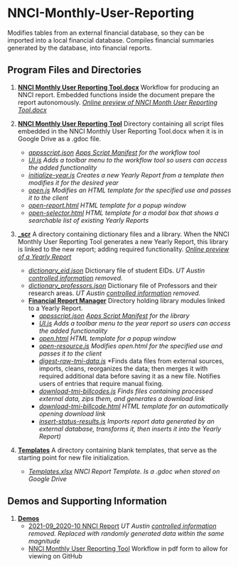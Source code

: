 # NNCI-Monthly-User-Reporting

Modifies tables from an external financial database, so they can be imported into a local financial database. 
Compiles financial summaries generated by the database, into financial reports. 

## Program Files and Directories
1.  [**NNCI Monthly User Reporting Tool.docx**](./NNCI%20Monthly%20User%20Reporting%20Tool.docx) Workflow for producing an NNCI report. Embedded functions inside the document prepare the report autonomously. *[Online preview of NNCI Month User Reporting Tool.docx](./Demos/NNCI%20Monthly%20User%20Reporting%20Tool.pdf)*
2.  [**NNCI Monthly User Reporting Tool**](NNCI%20Monthly%20User%20Reporting%20Tool) Directory containing all script files embedded in the NNCI Monthly User Reporting Tool.docx when it is in Google Drive as a .gdoc file.
      - [_appsscript.json_](./NNCI%20Monthly%20User%20Reporting%20Tool/appsscript.json) *[Apps Script Manifest](https://developers.google.com/apps-script/concepts/manifests) for the workflow tool*
      - [_UI.js_](./NNCI%20Monthly%20User%20Reporting%20Tool/UI.js) *Adds a toolbar menu to the workflow tool so users can access the added functionality*
      - [_initialize-year.js_](./NNCI%20Monthly%20User%20Reporting%20Tool/initialize-year.js) *Creates a new Yearly Report from a template then modifies it for the desired year*
      - [_open.js_](./NNCI%20Monthly%20User%20Reporting%20Tool/open.js) *Modifies an HTML template for the specified use and passes it to the client*
      - [_open-report.html_](./NNCI%20Monthly%20User%20Reporting%20Tool/open-report.html) *HTML template for a popup window* 
      - [_open-selector.html_](./NNCI%20Monthly%20User%20Reporting%20Tool/open-selector.html) *HTML template for a modal box that shows a searchable list of existing Yearly Reports*

3.  [**\_scr**](./_scr) A directory containing dictionary files and a library. When the NNCI Monthly User Reporting Tool generates a new Yearly Report, this library is linked to the new report; adding required functionality. *[Online preview of a Yearly Report](./Demos/2021-09_2020-10.pdf)*
    - [_dictionary_eid.json_](./_scr/dictionary_eid.json) Dictionary file of student EIDs. *UT Austin [controlled information](https://security.utexas.edu/policies/data_classification) removed.*
    - [_dictionary_professors.json_](./_scr/dictionary_professors.json) Dictionary file of Professors and their research areas. *UT Austin [controlled information](https://security.utexas.edu/policies/data_classification) removed.*
    - [**Financial Report Manager**](./scr/Financial%20Report%20Manager) Directory holding library modules linked to a Yearly Report.
      - [_appsscript.json_](./_scr/Financial%20Report%20Manager/appsscript.json) *[Apps Script Manifest](https://developers.google.com/apps-script/concepts/manifests) for the library*
      - [_UI.js_](./_scr/Financial%20Report%20Manager/UI.js) *Adds a toolbar menu to the year report so users can access the added functionality*
      - [_open.html_](./_scr/Financial%20Report%20Manager/open.html) *HTML template for a popup window*   
      - [_open-resource.js_](./_scr/Financial%20Report%20Manager/open-resource.js) *Modifies open.html for the specified use and passes it to the client*
      - [_digest-raw-tmi-data.js_](./_scr/Financial%20Report%20Manager/digest-raw-tmi-data.js) *Finds data files from external sources, imports, cleans, reorganizes the data; then merges it with required additional data before saving it as a new file. Notifies users of entries that require manual fixing.
      - [_download-tmi-billcodes.js_](./_scr/Financial%20Report%20Manager/download-tmi-billcodes.js) *Finds files containing processed external data, zips them, and generates a download link*
      - [_download-tmi-billcode.html_](./_scr/Financial%20Report%20Manager/download-tmi-billcode.html) *HTML template for an automatically opening download link*
      - [_insert-status-results.js_](./_scr/Financial%20Report%20Manager/insert-status-results.js) *Imports report data generated by an external database, transforms it, then inserts it into the Yearly Report)*

3.  [**Templates**](./Templates) A directory containing blank templates, that serve as the starting point for new file initialization.
    - [_Templates.xlsx_](./Templates/Template.xlsx) *NNCI Report Template. Is a .gdoc when stored on Google Drive* 
## Demos and Supporting Information

1. [**Demos**](./Demos)
   - [2021-09_2020-10 NNCI Report](./Demos/2021-09_2020-10.pdf) *UT Austin [controlled information](https://security.utexas.edu/policies/data_classification) removed. Replaced with randomly generated data within the same magnitude*
   - [NNCI Monthly User Reporting Tool](./Demos/NNCI%20Monthly%20User%20Reporting%20Tool.pdf) Workflow in pdf form to allow for viewing on GitHub
